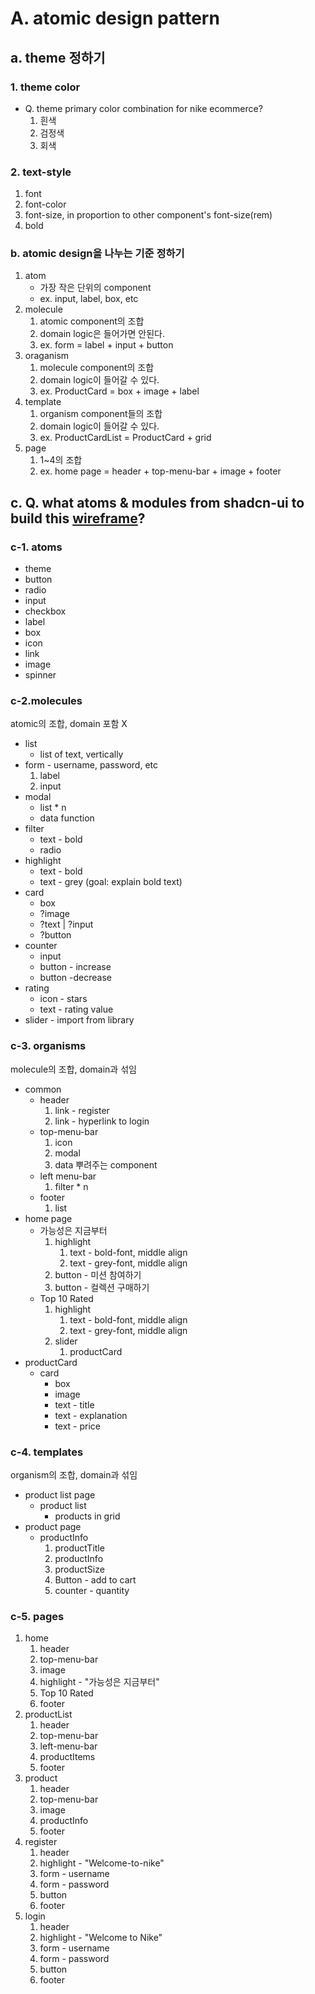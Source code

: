 # A. atomic design pattern

## a. theme 정하기
### 1. theme color
- Q. theme primary color combination for nike ecommerce?
    1. 흰색
    2. 검정색
    3. 회색 

### 2. text-style
1. font
2. font-color
3. font-size, in proportion to other component's font-size(rem)
4. bold


### b. atomic design을 나누는 기준 정하기

1. atom 
	- 가장 작은 단위의 component
	- ex. input, label, box, etc
2. molecule 
	1. atomic component의 조합 
	2. domain logic은 들어가면 안된다.
	3. ex. form = label + input + button
3. oraganism 
	1. molecule component의 조합 
	2. domain logic이 들어갈 수 있다. 
	3. ex. ProductCard = box + image + label
4. template 
	1. organism component들의 조합 
	2. domain logic이 들어갈 수 있다.
	3. ex. ProductCardList = ProductCard + grid
5. page
	1. 1~4의 조합 
	2. ex. home page = header + top-menu-bar + image + footer

## c. Q. what atoms & modules from shadcn-ui to build this [wireframe](https://github.com/Doohwancho/ecommerce?tab=readme-ov-file#a-wireframe)?

### c-1. atoms
- theme
- button 
- radio 
- input
- checkbox 
- label
- box
- icon 
- link 
- image 
- spinner 

### c-2.molecules
atomic의 조합, domain 포함 X

- list 
    - list of text, vertically
- form - username, password, etc
    1. label 
    2. input
- modal 
    - list * n
    - data function
- filter
    - text - bold
    - radio 
- highlight 
    - text - bold 
    - text - grey (goal: explain bold text)
- card 
    - box
    - ?image
    - ?text | ?input 
    - ?button
- counter
    - input 
    - button - increase
    - button -decrease
- rating 
    - icon - stars 
    - text - rating value 
- slider - import from library

### c-3. organisms
molecule의 조합, domain과 섞임
- common 
    - header 
        1. link - register
        2. link - hyperlink to login
    - top-menu-bar
        1. icon 
        2. modal
        3. data 뿌려주는 component
    - left menu-bar 
        1. filter * n
    - footer
        1. list
- home page
    - 가능성은 지금부터 
        1. highlight
            1. text - bold-font, middle align
            2. text - grey-font, middle align
        2. button - 미션 참여하기 
        3. button - 컬렉션 구매하기
    - Top 10 Rated 
        1. highlight
            1. text - bold-font, middle align
            2. text - grey-font, middle align
        2. slider 
            1. productCard 
- productCard 
    - card
        - box
        - image 
        - text - title 
        - text - explanation 
        - text - price 

### c-4. templates
organism의 조합, domain과 섞임
- product list page
    - product list 
        - products in grid 
- product page
    - productInfo
        1. productTitle 
        2. productInfo 
        3. productSize 
        4. Button - add to cart 
        5. counter - quantity

### c-5. pages
1. home 
    1. header 
    2. top-menu-bar 
    3. image 
    4. highlight - "가능성은 지금부터"
    5. Top 10 Rated 
    6. footer 
2. productList 
    1. header 
    2. top-menu-bar
    3. left-menu-bar 
    4. productItems 
    5. footer
3. product
    1. header
    2. top-menu-bar
    3. image
    4. productInfo
    5. footer 
4. register 
    1. header
    2. highlight - "Welcome-to-nike"
    3. form - username
    4. form - password
    5. button
    6. footer
5. login
    1. header 
    2. highlight - "Welcome to Nike"
    3. form - username
    4. form - password
    5. button
    6. footer

